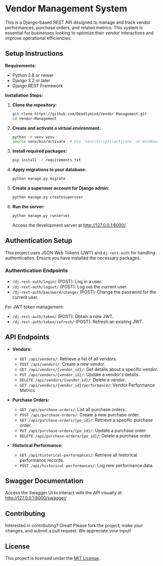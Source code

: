
# Vendor Management System

This is a Django-based REST API designed to manage and track vendor performances, purchase orders, and related metrics. This system is essential for businesses looking to optimize their vendor interactions and improve operational efficiencies.

## Setup Instructions

**Requirements:**
- Python 3.8 or newer
- Django 3.2 or later
- Django REST Framework

**Installation Steps:**

1. **Clone the repository:**
   ```bash
   git clone https://github.com/Deadlymind/Vendor-Management.git
   cd Vendor-Management
   ```

2. **Create and activate a virtual environment:**
   ```bash
   python -m venv venv
   source venv/bin/activate  # Use `venv\Scripts\activate` on Windows
   ```

3. **Install required packages:**
   ```bash
   pip install -r requirements.txt
   ```

4. **Apply migrations to your database:**
   ```bash
   python manage.py migrate
   ```

5. **Create a superuser account for Django admin:**
   ```bash
   python manage.py createsuperuser
   ```

6. **Run the server:**
   ```bash
   python manage.py runserver
   ```

   Access the development server at http://127.0.0.1:8000/.

## Authentication Setup

This project uses JSON Web Tokens (JWT) and `dj-rest-auth` for handling authentication. Ensure you have installed the necessary packages.

### Authentication Endpoints

- `/dj-rest-auth/login/` (POST): Log in a user.
- `/dj-rest-auth/logout/` (POST): Log out the current user.
- `/dj-rest-auth/password/change/` (POST): Change the password for the current user.

For JWT token management:
- `/dj-rest-auth/token/` (POST): Obtain a new JWT.
- `/dj-rest-auth/token/refresh/` (POST): Refresh an existing JWT.

## API Endpoints

- **Vendors:**
  - `GET /api/vendors/`: Retrieve a list of all vendors.
  - `POST /api/vendors/`: Create a new vendor.
  - `GET /api/vendors/{vendor_id}/`: Get details about a specific vendor.
  - `PUT /api/vendors/{vendor_id}/`: Update a vendor's details.
  - `DELETE /api/vendors/{vendor_id}/`: Delete a vendor.
  - `GET /api/vendors/{vendor_id}/performance/`: Vendor Performance Metrics

- **Purchase Orders:**
  - `GET /api/purchase-orders/`: List all purchase orders.
  - `POST /api/purchase-orders/`: Create a new purchase order.
  - `GET /api/purchase-orders/{po_id}/`: Retrieve a specific purchase order.
  - `PUT /api/purchase-orders/{po_id}/`: Update a purchase order.
  - `DELETE /api/purchase-orders/{po_id}/`: Delete a purchase order.

- **Historical Performance:**
  - `GET /api/historical-performances/`: Retrieve all historical performance records.
  - `POST /api/historical-performances/`: Log new performance data.

## Swagger Documentation
Access the Swagger UI to interact with the API visually at: http://127.0.0.1:8000/swagger/

## Contributing

Interested in contributing? Great! Please fork the project, make your changes, and submit a pull request. We appreciate your input!

## License

This project is licensed under the [MIT License](https://deadlymind.vercel.app/).

